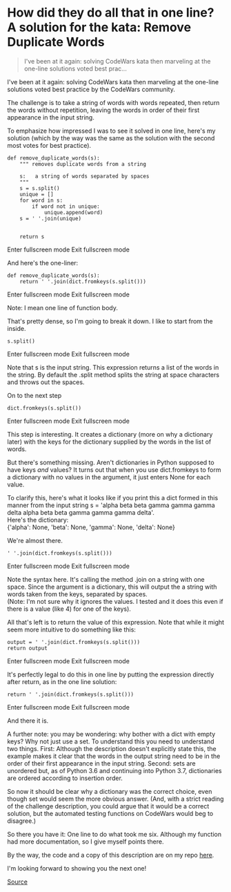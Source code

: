 # How did they do all that in one line? A solution for the kata: Remove Duplicate Words

> I've been at it again: solving CodeWars kata then marveling at the one-line solutions voted best prac...

I've been at it again: solving CodeWars kata then marveling at the one-line solutions voted best practice by the CodeWars community.

The challenge is to take a string of words with words repeated, then return the words without repetition, leaving the words in order of their first appearance in the input string.

To emphasize how impressed I was to see it solved in one line, here's my solution (which by the way was the same as the solution with the second most votes for best practice).

    def remove_duplicate_words(s):
        """ removes duplicate words from a string

        s:   a string of words separated by spaces
        """
        s = s.split()
        unique = []
        for word in s:
            if word not in unique:
                unique.append(word)
        s = ' '.join(unique)


        return s

Enter fullscreen mode Exit fullscreen mode

And here's the one-liner:

    def remove_duplicate_words(s):
        return ' '.join(dict.fromkeys(s.split()))

Enter fullscreen mode Exit fullscreen mode

Note: I mean one line of function body.

That's pretty dense, so I'm going to break it down. I like to start from the inside.

    s.split()

Enter fullscreen mode Exit fullscreen mode

Note that s is the input string. This expression returns a list of the words in the string. By default the .split method splits the string at space characters and throws out the spaces.

On to the next step

    dict.fromkeys(s.split())

Enter fullscreen mode Exit fullscreen mode

This step is interesting. It creates a dictionary (more on why a dictionary later) with the keys for the dictionary supplied by the words in the list of words.

But there's something missing. Aren't dictionaries in Python supposed to have keys _and_ values? It turns out that when you use dict.fromkeys to form a dictionary with no values in the argument, it just enters None for each value.

To clarify this, here's what it looks like if you print this a dict formed in this manner from the input string s = 'alpha beta beta gamma gamma gamma delta alpha beta beta gamma gamma gamma delta'.  
Here's the dictionary:  
{'alpha': None, 'beta': None, 'gamma': None, 'delta': None}

We're almost there.

    ' '.join(dict.fromkeys(s.split()))

Enter fullscreen mode Exit fullscreen mode

Note the syntax here. It's calling the method .join on a string with one space. Since the argument is a dictionary, this will output the a string with words taken from the keys, separated by spaces.  
(Note: I'm not sure why it ignores the values. I tested and it does this even if there is a value (like 4) for one of the keys).

All that's left is to return the value of this expression. Note that while it might seem more intuitive to do something like this:

    output = ' '.join(dict.fromkeys(s.split()))
    return output

Enter fullscreen mode Exit fullscreen mode

It's perfectly legal to do this in one line by putting the expression directly after return, as in the one line solution:

    return ' '.join(dict.fromkeys(s.split()))

Enter fullscreen mode Exit fullscreen mode

And there it is.

A further note: you may be wondering: why bother with a dict with empty keys? Why not just use a set. To understand this you need to understand two things. First: Although the description doesn't explicitly state this, the example makes it clear that the words in the output string need to be in the order of their first appearance in the input string. Second: sets are unordered but, as of Python 3.6 and continuing into Python 3.7, dictionaries are ordered according to insertion order.

So now it should be clear why a dictionary was the correct choice, even though set would seem the more obvious answer. (And, with a strict reading of the challenge description, you could argue that it would be a correct solution, but the automated testing functions on CodeWars would beg to disagree.)

So there you have it: One line to do what took me six. Although my function had more documentation, so I give myself points there.

By the way, the code and a copy of this description are on my repo [here](https://github.com/erik-kristofer-anderson/Codewars/tree/master/2019-08-21_remove_duplicate_words).

I'm looking forward to showing you the next one!

[Source](https://dev.to/ekand/how-did-they-do-all-that-in-one-line-a-solution-for-the-kata-remove-duplicate-words-28n1?signin=true)
